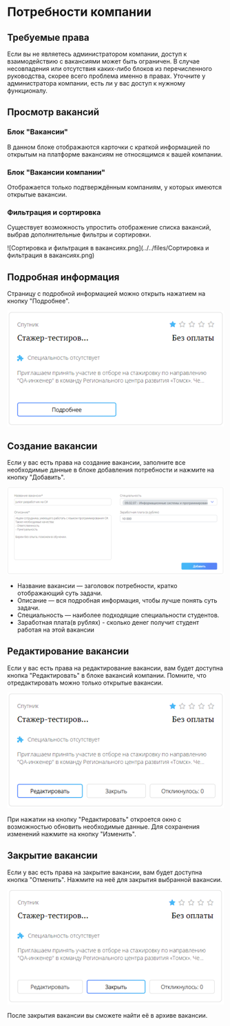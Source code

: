 # Потребности компании

## Требуемые права
Если вы не являетесь администратором компании, доступ к взаимодействию с вакансиями может быть ограничен. В случае несовпадения или отсутствия каких-либо блоков из перечисленного руководства, скорее всего проблема именно в правах. Уточните у администратора компании, есть ли у вас доступ к нужному функционалу.

## Просмотр вакансий

### Блок "Вакансии"

В данном блоке отображаются карточки с краткой информацией по открытым на платформе вакансиям не относящимся к вашей компании.

### Блок "Вакансии компании"

Отображается только подтверждённым компаниям, у которых имеются открытые вакансии.

### Фильтрация и сортировка

Существует возможность упростить отображение списка вакансий, выбрав дополнительные фильтры и сортировки.

![Сортировка и фильтрация в вакансиях.png](../../files/Сортировка и фильтрация в вакансиях.png)

## Подробная информация

Страницу с подробной информацией можно открыть нажатием на кнопку "Подробнее".

![Вакансии подробнее.png](../files/Вакансии%20подробнее.png)

## Создание вакансии

Если у вас есть права на создание вакансии, заполните все необходимые данные в блоке добавления потребности и нажмите на кнопку "Добавить".

![Создание вакансии.png](../files/Создание%20вакансии.png)

- Название вакансии — заголовок потребности, кратко отображающий суть задачи.
- Описание — вся подробная информация, чтобы лучше понять суть задачи.
- Специальность — наиболее подходящие специальности студентов.
- Заработная плата(в рублях) - сколько денег получит студент работая на этой вакансии

## Редактирование вакансии

Если у вас есть права на редактирование вакансии, вам будет доступна кнопка "Редактировать" в блоке вакансий компании. Помните, что отредактировать можно только открытые вакансии.

![Редактирование вакансии.png](../files/Редактирование%20вакансии.png)

При нажатии на кнопку "Редактировать" откроется окно с возможностью обновить необходимые данные. Для сохранения изменений нажмите на кнопку "Изменить".

## Закрытие вакансии

Если у вас есть права на закрытие вакансии, вам будет доступна кнопка "Отменить". Нажмите на неё для закрытия выбранной вакансии.

![Закрытие вакансии.png](../files/Закрытие%20вакансии.png)

После закрытия вакансии вы сможете найти её в архиве вакансии.